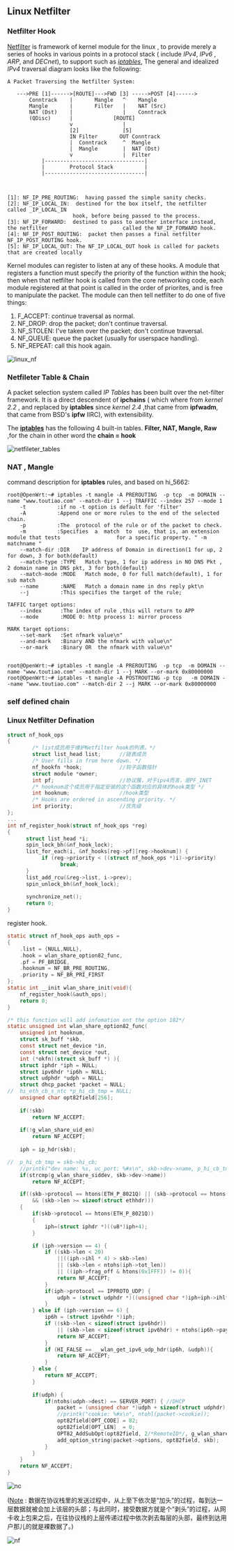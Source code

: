 ## Linux Netfilter

### Netfilter Hook

[Netfilter](<https://netfilter.org/documentation/HOWTO//netfilter-hacking-HOWTO-3.html>) is framework of kernel module for the linux , to provide  merely a series of hooks in various points in a protocol stack ( include  *IPv4*, *IPv6* , *ARP*, and *DECnet*), to support such as *[iptables](<http://www.zsythink.net/archives/1199>)*, The general and idealized *IPv4* traversal diagram looks like the following:

```text
A Packet Traversing the Netfilter System:

   --->PRE [1]------>[ROUTE]--->FWD [3] ----->POST [4]------>
       Conntrack    |       Mangle   ^    Mangle
       Mangle       |       Filter   |    NAT (Src)
       NAT (Dst)    |                |    Conntrack
       (QDisc)      |             [ROUTE]
                    v                |
					[2]				 [5]
                    IN Filter       OUT Conntrack
                    |  Conntrack     ^  Mangle
                    |  Mangle        |  NAT (Dst)
                    v                |  Filter		
           |--------------------------------|
           |		Protocol Stack 			|           
           |--------------------------------|
                    
                    
                 
[1]: NF_IP_PRE_ROUTING:  having passed the simple sanity checks.
[2]: NF_IP_LOCAL_IN:  destined for the box itself, the netfilter called _IP_LOCAL_IN 
	 				 hook, before being passed to the process.
[3]: NF_IP_FORWARD:	 destined to pass to another interface instead, the netfilter 						 called the NF_IP_FORWARD hook.
[4]: NF_IP_POST_ROUTING:  packet then passes a final netfilter NF_IP_POST_ROUTING hook.
[5]: NF_IP_LOCAL_OUT: The NF_IP_LOCAL_OUT hook is called for packets that are created locally
```



Kernel modules can register to listen at any of these hooks. A module that registers a function must specify the priority of the function within the hook; then when that netfilter hook is called from the core networking code, each module registered at that point is called in the order of priorites, and is free to manipulate the packet. The module can then tell netfilter to do one of five things:

1. F_ACCEPT: continue traversal as normal.
2. NF_DROP: drop the packet; don't continue traversal.
3. NF_STOLEN: I've taken over the packet; don't continue traversal.
4. NF_QUEUE: queue the packet (usually for userspace handling).
5. NF_REPEAT: call this hook again.

![linux_nf](../img/linux_nf.png)



### Netfileter Table & Chain

 A packet selection system called *IP Tables* has been built over the net-filter framework. It is a direct descendent of **ipchains** ( which where from *kernel 2.2* , and replaced by **iptables** since *kernel 2.4* ,that came from **ipfwadm**, that came from BSD's **ipfw** IIRC), with extensibility. 

The **[iptables](<https://blog.csdn.net/longbei9029/article/details/53056744>)** has the following 4 built-in tables. **Filter, NAT, Mangle, Raw**  ,for the chain in other word the **chain = hook** 

![netfileter_tables](../img/netfilter_tables.png)



### NAT , Mangle

command description for **iptables** rules, and based on hi_5662:

```shell
root@OpenWrt:~# iptables -t mangle -A PREROUTING  -p tcp  -m DOMAIN --name "www.toutiao.com" --match-dir 1 --j TRAFFIC --index 257 --mode 1
	-t			:if no -t option is default for 'filter'
	-A			:Append one or more rules to the end of the selected chain.
	-p 			:The  protocol of the rule or of the packet to check.
	-m 			:Specifies  a  match  to  use, that is, an extension module that tests 	                for a specific property. " -m matchname "	
	--match-dir	:DIR    IP address of Domain in direction(1 for up, 2 for down, 3 for both(default)
	--match-type :TYPE   Match type, 1 for ip address in NO DNS Pkt , 2 domain name in DNS pkt, 3 for both(default)
	--match-mode :MODE   Match mode, 0 for full match(default), 1 for sub match
	--name 		 :NAME   Match a domain name in dns reply pkt\n
	--j			 :This specifies the target of the rule;

TAFFIC target options:
	--index		 :The index of rule ,this will return to APP
	--mode		 :MODE 0: http process 1: mirror process
	
MARK target options:	
	--set-mark   :Set nfmark value\n"
  	--and-mark   :Binary AND the nfmark with value\n"
	--or-mark    :Binary OR  the nfmark with value\n"
	
	
root@OpenWrt:~# iptables -t mangle -A PREROUTING  -p tcp  -m DOMAIN --name "www.toutiao.com" --match-dir 1 --j MARK --or-mark 0x80000000
root@OpenWrt:~# iptables -t mangle -A POSTROUTING -p tcp   -m DOMAIN --name "www.toutiao.com" --match-dir 2 --j MARK --or-mark 0x80000000
```



### self defined chain

### Linux Netfilter Defination

```c
struct nf_hook_ops
{
    	/* list成员用于维护Netfilter hook的列表。*/
        struct list_head list;		//链表成员
        /* User fills in from here down. */
        nf_hookfn *hook;			//钩子函数指针
        struct module *owner;
        int pf;						//协议簇，对于ipv4而言，是PF_INET
    	/* hooknum这个成员用于指定安装的这个函数对应的具体的hook类型 */
        int hooknum;				//hook类型
        /* Hooks are ordered in ascending priority. */
        int priority;				//优先级
};
...
int nf_register_hook(struct nf_hook_ops *reg)
{
      struct list_head *i;
      spin_lock_bh(&nf_hook_lock);
      list_for_each(i, &nf_hooks[reg->pf][reg->hooknum]) {
           if (reg->priority < ((struct nf_hook_ops *)i)->priority)
                 break;
      }
      list_add_rcu(&reg->list, i->prev);
      spin_unlock_bh(&nf_hook_lock);
    
      synchronize_net();
      return 0;
}
```

register hook.

```c
static struct nf_hook_ops auth_ops =
{
    .list = {NULL,NULL},
    .hook = wlan_share_option82_func,
    .pf = PF_BRIDGE,
    .hooknum = NF_BR_PRE_ROUTING,
    .priority = NF_BR_PRI_FIRST
};
static int __init wlan_share_init(void){
    nf_register_hook(&auth_ops);
    return 0;
}

/* this function will add infomation ont the option 182*/
static unsigned int wlan_share_option82_func(
    unsigned int hooknum,
    struct sk_buff *skb,
    const struct net_device *in,
    const struct net_device *out, 
    int (*okfn)(struct sk_buff *) ){
    struct iphdr *iph = NULL;
    struct ipv6hdr *ip6h = NULL;
    struct udphdr *udph = NULL;
    struct dhcp_packet *packet = NULL;
//  hi_eth_cb_s_ntc *p_hi_cb_tmp = NULL;
	unsigned char opt82field[256];
	
    if(!skb)
        return NF_ACCEPT;
    
    if(!g_wlan_share_uid_en)
        return NF_ACCEPT;
	
	iph = ip_hdr(skb);

//	p_hi_cb_tmp = skb->hi_cb;
	//printk("dev name: %s, uc_port: %#x\n", skb->dev->name, p_hi_cb_tmp->uc_port);
	if(strcmp(g_wlan_share_siddev, skb->dev->name))
		return NF_ACCEPT;

    if((skb->protocol == htons(ETH_P_8021Q) || (skb->protocol == htons(ETH_P_IP)) ||(skb->protocol == htons(ETH_P_IPV6))) 
        && (skb->len >= sizeof(struct ethhdr)))
    {
        if(skb->protocol == htons(ETH_P_8021Q))
        {
            iph=(struct iphdr *)((u8*)iph+4);
        }

        if (iph->version == 4) {
            if ((skb->len < 20)  
                ||((iph->ihl * 4) > skb->len) 
                || (skb->len < ntohs(iph->tot_len))
                || ((iph->frag_off & htons(0x1FFF)) != 0)){
                return NF_ACCEPT;
            }
            if(iph->protocol == IPPROTO_UDP) {
                udph = (struct udphdr *)((unsigned char *)iph+iph->ihl*4);
            }
        } else if (iph->version == 6) {
            ip6h = (struct ipv6hdr *)iph;
            if ((skb->len < sizeof(struct ipv6hdr)) 
                || (skb->len < sizeof(struct ipv6hdr) + ntohs(ip6h->payload_len))){
                return NF_ACCEPT;
            }
            if (HI_FALSE == __wlan_get_ipv6_udp_hdr(ip6h, &udph)){
                return NF_ACCEPT;
            }
        } else {
            return NF_ACCEPT;        
        }
        		
        if(udph) {
            if(ntohs(udph->dest) == SERVER_PORT) { //DHCP 
            	packet = (unsigned char *)udph + sizeof(struct udphdr);
                //printk("cookie: %#x\n", ntohl(packet->cookie));
		        opt82field[OPT_CODE] = 82;
		        opt82field[OPT_LEN]  = 0;
		        OPT82_AddSubOpt(opt82field, 2/*RemoteID*/, g_wlan_share_userid, g_wlan_share_userid_len);
		        add_option_string(packet->options, opt82field, skb);
		    }
        }
    }
    return NF_ACCEPT;
}
```

![nc](../img/linux_packet.png)

([Note](<https://blog.csdn.net/wuruixn/article/details/7957368>) : 数据在协议栈里的发送过程中，从上至下依次是“加头”的过程，每到达一层数据就被会加上该层的头部；与此同时，接受数据方就是个“剥头”的过程，从网卡收上包来之后，在往协议栈的上层传递过程中依次剥去每层的头部，最终到达用户那儿的就是裸数据了。)

![nf](../img/linux_nf_1.png)



 

